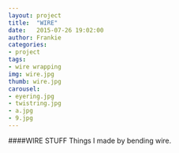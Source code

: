 ```yaml
---
layout: project
title:  "WIRE"
date:   2015-07-26 19:02:00
author: Frankie
categories:
- project
tags:
- wire wrapping
img: wire.jpg
thumb: wire.jpg
carousel:
- eyering.jpg
- twistring.jpg
- a.jpg
- 9.jpg
---
```

####WIRE STUFF
Things I made by bending wire.
